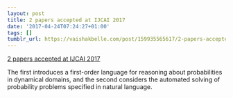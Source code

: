 ```yaml
---
layout: post
title: 2 papers accepted at IJCAI 2017
date: '2017-04-24T07:24:27+01:00'
tags: []
tumblr_url: https://vaishakbelle.com/post/159935565617/2-papers-accepted-at-ijcai-2017
---
```

[2 papers accepted at IJCAI 2017](http://ijcai-17.org)  

The first introduces a first-order language for reasoning about probabilities in dynamical domains, and the second considers the automated solving of probability problems specified in natural language.

